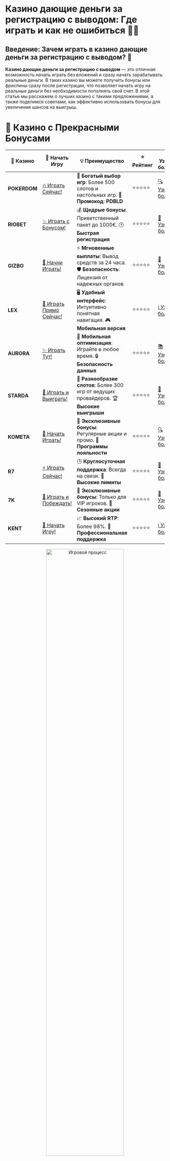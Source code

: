 # **Казино дающие деньги за регистрацию с выводом: Где играть и как не ошибиться** 💸🎰

## Введение: Зачем играть в **казино дающие деньги за регистрацию с выводом**? 🤔

**Казино дающие деньги за регистрацию с выводом** — это отличная возможность начать играть без вложений и сразу начать зарабатывать реальные деньги. В таких казино вы можете получить бонусы или фриспины сразу после регистрации, что позволяет начать игру на реальные деньги без необходимости пополнять свой счет. В этой статье мы расскажем о лучших казино с такими предложениями, а также поделимся советами, как эффективно использовать бонусы для увеличения шансов на выигрыш.

# 🌟 Казино с Прекрасными Бонусами

| 🎲 **Казино** | 🔗 **Начать Игру** | 💡 **Преимущество** | ⭐ **Рейтинг** | 🔗 **Узнать больше** | 🆕 **Новая информация** |
|--------------|---------------------|---------------------|----------------|----------------------|-------------------------|
| **POKERDOM**  | [🔥 Играть Сейчас!](https://brandplay.link/4k77v2yx) | 🎉 **Богатый выбор игр**: Более 500 слотов и настольных игр. 🎁 **Промокод**: **PDBLD** | ⭐⭐⭐⭐⭐ | [🔍 Узнать больше](https://brandplay.link/4k77v2yx) | 🏆 **Победители турниров** получают эксклюзивные подарки! |
| **RIOBET**    | [💥 Играть с Бонусом!](https://brandplay.link/7xBLTPyj) | 💰 **Щедрые бонусы**: Приветственный пакет до 1000€. 🕒 **Быстрая регистрация** | ⭐⭐⭐⭐⭐ | [📖 Узнать больше](https://brandplay.link/7xBLTPyj) | 💬 **Поддержка 24/7** для комфортной игры в любое время! |
| **GIZBO**     | [🚀 Начни Играть!](https://brandplay.link/bprXw4YV) | ⚡ **Мгновенные выплаты**: Вывод средств за 24 часа. 🛡️ **Безопасность**: Лицензия от надежных органов | ⭐⭐⭐⭐⭐ | [📝 Узнать больше](https://brandplay.link/bprXw4YV) | 🔒 **SSL-шифрование** для максимальной безопасности данных игроков. |
| **LEX**       | [💎 Играть Прямо Сейчас!](https://brandplay.link/zW4hdDFV) | 🖥️ **Удобный интерфейс**: Интуитивно понятная навигация. 🎮 **Мобильная версия** | ⭐⭐⭐⭐⭐ | [ℹ️ Узнать больше](https://brandplay.link/zW4hdDFV) | 📱 **Поддержка всех мобильных устройств** для удобства игры в любом месте. |
| **AURORA**    | [✨ Играть Тут!](https://10trafic-stat2.com/click/668546556bcc6313411604bd/6766/13032/subaccount) | 📱 **Мобильная оптимизация**: Играйте в любое время. 🔒 **Безопасность данных** | ⭐⭐⭐⭐⭐ | [📚 Узнать больше](https://10trafic-stat2.com/click/668546556bcc6313411604bd/6766/13032/subaccount) | 🌍 **Международная лицензия** на деятельность в разных странах. |
| **STARDА**    | [🎉 Играть и Выиграть!](https://brandplay.link/fB7xwRFL) | 🎰 **Разнообразие слотов**: Более 300 игр от ведущих провайдеров. 🏆 **Высокие выигрыши** | ⭐⭐⭐⭐⭐ | [🔎 Узнать больше](https://brandplay.link/fB7xwRFL) | 🎉 **Ежемесячные турниры** с крупными призами! |
| **KOMETA**    | [🎁 Начать Играть!](https://brandplay.link/8ZymQJV8) | 🎁 **Эксклюзивные бонусы**: Регулярные акции и промо. 🔄 **Программы лояльности** | ⭐⭐⭐⭐⭐ | [🔍 Узнать больше](https://brandplay.link/8ZymQJV8) | 🌟 **Персонализированные предложения** для долгосрочных игроков. |
| **R7**        | [⚡ Играть Сейчас!](https://brandplay.link/bMd3Yjsw) | 🕒 **Круглосуточная поддержка**: Всегда на связи. 💸 **Высокие лимиты** | ⭐⭐⭐⭐⭐ | [📖 Узнать больше](https://brandplay.link/bMd3Yjsw) | 🎯 **Рейтинг игроков** для лучших участников. |
| **7K**        | [🎯 Играть и Побеждать!](https://brandplay.link/BvQyFShp) | 🌟 **Эксклюзивные бонусы**: Только для VIP игроков. 🎉 **Сезонные акции** | ⭐⭐⭐⭐⭐ | [📝 Узнать больше](https://brandplay.link/BvQyFShp) | 🥇 **Особые привилегии** для постоянных игроков. |
| **KENT**      | [🔑 Начать Игру!](https://brandplay.link/Fv2WP3js) | 📈 **Высокий RTP**: Более 98%. 💼 **Профессиональная поддержка** | ⭐⭐⭐⭐⭐ | [ℹ️ Узнать больше](https://brandplay.link/Fv2WP3js) | 💬 **Поддержка на нескольких языках** для удобства игроков. |

<div align="center"> <img src="https://i.pinimg.com/originals/1d/b3/25/1db325483acbe642c6d4e6fdd73a4988.gif" alt="Игровой процесс" width="70%"> </div>
---

# 🚀 Быстрые Выигрыши и Поддержка

| 🎲 **Казино** | 🔗 **Начать Игру** | 💡 **Преимущество** | ⭐ **Рейтинг** | 🔗 **Узнать больше** | 🆕 **Новая информация** |
|--------------|---------------------|---------------------|----------------|----------------------|-------------------------|
| **GAMA**      | [🎯 Играть Прямо Сейчас!](https://brandplay.link/j6NMKsDz) | 🔍 **Интуитивный интерфейс**: Легкость использования. 🏅 **Престижные турниры** | ⭐⭐⭐⭐☆ | [🔎 Узнать больше](https://brandplay.link/j6NMKsDz) | 🏆 **Турниры с большими призами** каждый месяц. |
| **ONION**     | [💥 Играть и Выигрывать!](https://brandplay.link/zBGRVpQ9) | 🤑 **Низкие ставки**: Идеально для начинающих. 🔄 **Быстрые выводы** | ⭐⭐⭐⭐☆ | [🔍 Узнать больше](https://brandplay.link/zBGRVpQ9) | 🎮 **Казино для новичков** с простыми правилами. |
| **ЧЕМПИОН**   | [🏅 Играть в Турнире!](https://temon-gter.cfd/go/lRq?p80412p304504pcc44t17455) | 🏅 **Лояльная программа**: Награды за активность. 🎁 **Ежемесячные бонусы** | ⭐⭐⭐⭐☆ | [📖 Узнать больше](https://temon-gter.cfd/go/lRq?p80412p304504pcc44t17455) | 🥇 **Турниры и лояльность** — каждый шаг вознаграждается. |
| **VAVADA**    | [🚀 Играть Без Ожидания!](https://vavadapartner.pro/?promo=ea5c9275-6854-4505-94fc-95ab18221945-linkb2) | 🚀 **Быстрая регистрация**: Начните играть мгновенно. 🔐 **Безопасные транзакции** | ⭐⭐⭐⭐☆ | [📝 Узнать больше](https://vavadapartner.pro/?promo=ea5c9275-6854-4505-94fc-95ab18221945-linkb2) | 🏆 **Программа для новых игроков** с бонусами за регистрацию. |
| **FRIENDS**   | [🎉 Играть и Развлекаться!](https://gofriends.mba/linkb2) | 🤝 **Социальные игры**: Играйте с друзьями. 🌐 **Мультиплатформенность** | ⭐⭐⭐⭐☆ | [ℹ️ Узнать больше](https://gofriends.mba/linkb2) | 🎮 **Играйте с друзьями** и зарабатывайте бонусы за совместные действия. |
| **1WIN**      | [⚡ Играть и Выигрывать!](https://brandplay.link/smXVpBbG) | 🏆 **Спортивные ставки**: Широкий выбор видов спорта. 💵 **Высокие коэффициенты** | ⭐⭐⭐⭐☆ | [📚 Узнать больше](https://brandplay.link/smXVpBbG) | ⚽ **Бонусы на спортивные ставки** для активных игроков. |
| **DRIP**      | [💥 Играть Сразу!](https://drp-ircp01.com/c07e6a3db) | 🌐 **Инновационные игры**: Новейшие игровые технологии. 🛡️ **Высокая безопасность** | ⭐⭐⭐⭐☆ | [🔎 Узнать больше](https://drp-ircp01.com/c07e6a3db) | 🔧 **Инновационные функции** для удобства игры. |
| **JOYCASINO** | [🎰 Играть И Побеждать!](https://rpc30.call2me.pro/?/ru/registration?apkpop=0&partner=p24970p3291217pc98f) | 🎁 **Приятные бонусы**: Ежедневные акции и подарки. 🕹️ **Разнообразие игр** | ⭐⭐⭐⭐☆ | [🔍 Узнать больше](https://rpc30.call2me.pro/?/ru/registration?apkpop=0&partner=p24970p3291217pc98f) | 🎉 **Щедрые фриспины** для новых игроков. |
| **PLAYFORTUNA** | [🔥 Играть С Бонусом!](https://fortunapromo.net/alt/playfortuna/registration?0dc4a9362a71feb7e3f165fb8e766f70) | 🎉 **Регулярные акции**: Бонусы, фриспины и многое другое. 🏅 **Турниры** | ⭐⭐⭐⭐☆ | [📚 Узнать больше](https://fortunapromo.net/alt/playfortuna/registration?0dc4a9362a71feb7e3f165fb8e766f70) | 🎯 **Выгодные предложения** на популярные игры. |
| **SYKAA**     | [💸 Играть Сейчас!](https://s-two-way.com/?source=linkb2&pid=30697) | 💸 **Доступные ставки**: Идеально для новичков. 🎁 **Щедрые бонусы** | ⭐⭐⭐⭐☆ | [🔍 Узнать больше](https://s-two-way.com/?source=linkb2&pid=30697) | 💥 **Акции с большими бонусами** для новичков и опытных игроков. |

<div align="center"> <img src="https://schaeffers-cdn.s3.amazonaws.com/images/default-source/schaeffers-cdn-images/default-images/sectors/bigstock-casino-gambling-concept-with-f-369012793.jpg?sfvrsn=493ad806_4" alt="Игровой процесс" width="70%"> </div>
---

# 💸 Казино с Привлекательными Программами Лояльности

| 🎲 **Казино** | 🔗 **Начать Игру** | 💡 **Преимущество** | ⭐ **Рейтинг** | 🔗 **Узнать больше** | 🆕 **Новая информация** |
|--------------|---------------------|---------------------|----------------|----------------------|-------------------------|
| **KOMETA**    | [🎯 Начни Играть!](https://brandplay.link/8ZymQJV8) | 🎁 **Эксклюзивные бонусы**: Регулярные акции и промо. 🔄 **Программы лояльности** | ⭐⭐⭐⭐⭐ | [🔍 Узнать больше](https://brandplay.link/8ZymQJV8) | 🌟 **Персонализированные предложения** для долгосрочных игроков. |
| **1Xslots**   | [🏅 Играть Прямо Сейчас!](https://brandplay.link/hSB1khtr) | 🎉 **Множество акций**: Еженедельные бонусы и турниры. 🛡️ **Безопасность** | ⭐⭐⭐⭐⭐ | [📚 Узнать больше](https://brandplay.link/hSB1khtr) | 🏅 **Награды за активность**: участники программы лояльности получают специальные привилегии. |
| **R7**        | [🚀 Играть Сейчас!](https://brandplay.link/bMd3Yjsw) | 🕒 **Круглосуточная поддержка**: Всегда на связи. 💸 **Высокие лимиты** | ⭐⭐⭐⭐⭐ | [📖 Узнать больше](https://brandplay.link/bMd3Yjsw) | 💬 **VIP-поддержка** для постоянных игроков с приоритетом. |

<div align="center"> <img src="https://i.pinimg.com/originals/1d/b3/25/1db325483acbe642c6d4e6fdd73a4988.gif" alt="Игровой процесс" width="70%"> </div>
---

---

## Как выбрать казино, которое дает деньги за регистрацию с выводом? 🧐

### 1. **Лицензия и безопасность** 🔒

Прежде чем начать играть в **казино дающие деньги за регистрацию с выводом**, важно убедиться в надежности и безопасности выбранной платформы. Лицензированные казино обеспечивают честность игры и безопасность ваших данных. Проверьте, чтобы казино имело лицензии от авторитетных органов, таких как Кюрасао, Мальта или Великобритания.

### 2. **Условия вывода средств** 💳

Для получения бонусов за регистрацию важно знать условия их вывода. Многие казино требуют выполнения определенных условий (например, отыгрыша бонуса), прежде чем вы сможете вывести свои выигрыши. Обратите внимание на требования по ставкам (wagering requirements) и минимальные суммы вывода.

### 3. **Выбор игр** 🎰

В большинстве казино, дающих бонусы за регистрацию, есть широкий выбор игр. Вы можете выбрать **слоты**, **рулетку**, **блэкджек** или **покер**. Убедитесь, что выбранная вами платформа предоставляет любимые игры, которые подходят для отыгрыша бонуса.

---

## Лучшие казино, дающие деньги за регистрацию с выводом 💰

### 1. **Pokerdom** 🎮

**Pokerdom** предлагает отличные условия для новых игроков, включая бонусы за регистрацию. Это казино с лицензией и хорошей репутацией. Здесь вы можете получить не только бонусы за регистрацию, но и участвовать в акциях и турнирах. Вывод средств осуществляется быстро и без проблем.

### 2. **Riobet** 🏆

**Riobet** — еще одно популярное казино, которое дает деньги за регистрацию. Вы получите приятный бонус, который можно отыграть на различных играх. **Riobet** также славится своими быстрыми выплатами и множеством платёжных систем для вывода выигрышей.

### 3. **Gizbo** 💎

**Gizbo** предлагает бонусы за регистрацию с возможностью вывода. Казино имеет большой выбор слотов и настольных игр, что позволит вам выбрать самые удобные игры для отыгрыша бонуса. Платформа работает с проверенными платёжными системами для быстрого вывода средств.

### 4. **LEX** 🎲

**LEX** — это казино с привлекательными бонусами за регистрацию. Здесь новички могут получить бонусы сразу после регистрации и начать играть на реальные деньги. В **LEX** есть все популярные игры, а также выгодные условия для вывода средств.

---

## Как эффективно использовать бонусы за регистрацию с выводом? 🎯

### 1. **Изучите условия отыгрыша бонуса** 📚

Перед тем как принять бонус за регистрацию, обязательно изучите условия отыгрыша. Некоторые казино требуют отыграть бонус в определённом количестве ставок, прежде чем вы сможете вывести деньги. Убедитесь, что условия не слишком жесткие, чтобы не столкнуться с трудностями при выводе выигрышей.

### 2. **Начните с небольших ставок** 💵

Для того чтобы избежать быстрого истощения банкролла, начните с небольших ставок. Это поможет вам дольше наслаждаться игрой и увеличить шансы на выполнение условий отыгрыша бонуса.

### 3. **Выбирайте игры с низким преимуществом казино** 🎲

Для отыгрыша бонуса лучше выбирать игры, где преимущество казино минимально. Например, в **блэкджеке** или **покере** вы можете использовать стратегии, чтобы снизить доминирование казино. В слоты, как правило, выигрывать сложнее, так как они зависят от удачи.

---

## Где можно играть в **казино дающие деньги за регистрацию с выводом**? 🎯

Вот несколько проверенных онлайн-казино, которые предлагают деньги за регистрацию с возможностью вывода:

- **Pokerdom** — надежное казино с хорошими бонусами за регистрацию и быстрыми выводами.
- **Riobet** — популярное казино с отличными условиями для отыгрыша бонусов и быстрыми выплатами.
- **Gizbo** — казино с щедрыми бонусами для новых игроков и разнообразием игр.
- **LEX** — предлагает выгодные бонусы и быстрые выплаты на различные платёжные системы.

---

## Заключение: Почему стоит выбирать **казино дающие деньги за регистрацию с выводом**? 🎰

**Казино дающие деньги за регистрацию с выводом** — это прекрасная возможность начать играть без вложений и сразу начать зарабатывать реальные деньги. Выбор правильного казино с лицензией, хорошими условиями для вывода средств и щедрыми бонусами может существенно увеличить ваши шансы на успех. Внимательно читайте условия и выбирайте лучшие предложения для вашей игры!

---

## Часто задаваемые вопросы (FAQ) ❓

### 1. **Какие казино дают деньги за регистрацию с выводом?** 💰
Некоторые из популярных казино, которые предлагают деньги за регистрацию с выводом, включают **Pokerdom**, **Riobet**, **Gizbo** и **LEX**.

### 2. **Какие условия для вывода выигрышей из бонусов?** 🔒
Каждое казино имеет свои условия для вывода бонусов, обычно это отыгрыш бонуса на определённое количество ставок или определённые игры.

### 3. **Могу ли я сразу вывести деньги после получения бонуса?** 💵
Обычно, прежде чем вывести деньги, необходимо выполнить условия отыгрыша бонуса, указанные в правилах казино.

---

Играйте в **казино дающие деньги за регистрацию с выводом**, получайте бонусы и выигрывайте реальные деньги! 💸🎰
